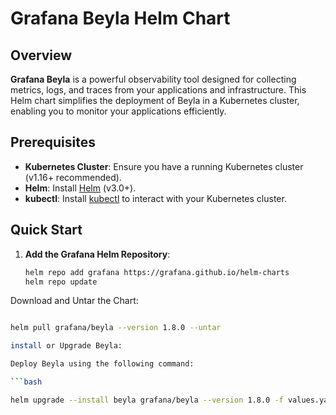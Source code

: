 # Grafana Beyla Helm Chart

## Overview

**Grafana Beyla** is a powerful observability tool designed for collecting metrics, logs, and traces from your applications and infrastructure. This Helm chart simplifies the deployment of Beyla in a Kubernetes cluster, enabling you to monitor your applications efficiently.

## Prerequisites

- **Kubernetes Cluster**: Ensure you have a running Kubernetes cluster (v1.16+ recommended).
- **Helm**: Install [Helm](https://helm.sh/docs/intro/install/) (v3.0+).
- **kubectl**: Install [kubectl](https://kubernetes.io/docs/tasks/tools/) to interact with your Kubernetes cluster.

## Quick Start

1. **Add the Grafana Helm Repository**:

   ```bash
   helm repo add grafana https://grafana.github.io/helm-charts
   helm repo update
Download and Untar the Chart:

```bash

helm pull grafana/beyla --version 1.8.0 --untar

install or Upgrade Beyla:

Deploy Beyla using the following command:

```bash

helm upgrade --install beyla grafana/beyla --version 1.8.0 -f values.yaml
